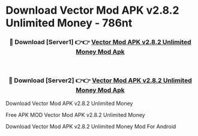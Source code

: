 # Download Vector Mod APK v2.8.2 Unlimited Money - 786nt



<div align="center">
<h3>🔴 Download [Server1] 👉👉 <a href="https://momento.my/?title=Vector_Mod_APK_v2.8.2_Unlimited_Money">Vector Mod APK v2.8.2 Unlimited Money Mod Apk</a></h3><br>

<h3>🔴 Download [Server2] 👉👉 <a href="https://momento.my/?title=Vector_Mod_APK_v2.8.2_Unlimited_Money">Vector Mod APK v2.8.2 Unlimited Money Mod Apk</a></h3>
</div>



Download Vector Mod APK v2.8.2 Unlimited Money 

Free APK MOD Vector Mod APK v2.8.2 Unlimited Money 

Download Vector Mod APK v2.8.2 Unlimited Money Mod For Android
